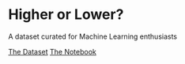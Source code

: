 # Higher or Lower?
A dataset curated for Machine Learning enthusiasts

[The Dataset](https://www.kaggle.com/sdobson46/higher-or-lower-game)
[The Notebook](https://www.kaggle.com/sdobson46/interesting-observations)
